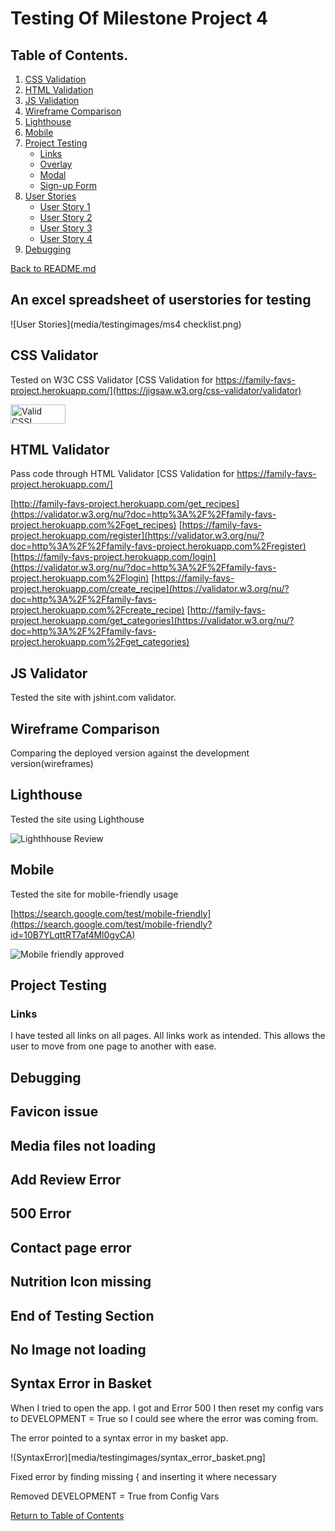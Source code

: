 # Testing Of Milestone Project 4

## Table of Contents.

1.  [CSS Validation](#css-validator)
2.  [HTML Validation](#html-validator)
3.  [JS Validation](#js-validator)
4.  [Wireframe Comparison](#wireframe)
5.  [Lighthouse](#lighthouse)
6.  [Mobile](#mobile-testing)
7.  [Project Testing](#deployed-testing)
    - [Links](#links)
    - [Overlay](#overlay)
    - [Modal](#modal)
    - [Sign-up Form](#form)
8.  [User Stories](#user-stories)
    - [User Story 1](#user-story-1)
    - [User Story 2](#user-story-2)
    - [User Story 3](#user-story-3)
    - [User Story 4](#user-story-4)
9.  [Debugging](#debugging)

[Back to README.md](README.md)

## An excel spreadsheet of userstories for testing

![User Stories](media/testingimages/ms4 checklist.png)

## CSS Validator

Tested on W3C CSS Validator
[CSS Validation for https://family-favs-project.herokuapp.com/](https://jigsaw.w3.org/css-validator/validator)
<p>
    <a href="http://jigsaw.w3.org/css-validator/check/referer">
        <img style="border:0;width:88px;height:31px"
            src="http://jigsaw.w3.org/css-validator/images/vcss"
            alt="Valid CSS!" />
    </a>
</p>


## HTML Validator

Pass code through HTML Validator
[CSS Validation for https://family-favs-project.herokuapp.com/]

[http://family-favs-project.herokuapp.com/get_recipes](https://validator.w3.org/nu/?doc=http%3A%2F%2Ffamily-favs-project.herokuapp.com%2Fget_recipes)
[https://family-favs-project.herokuapp.com/register](https://validator.w3.org/nu/?doc=http%3A%2F%2Ffamily-favs-project.herokuapp.com%2Fregister)
[https://family-favs-project.herokuapp.com/login](https://validator.w3.org/nu/?doc=http%3A%2F%2Ffamily-favs-project.herokuapp.com%2Flogin)
[https://family-favs-project.herokuapp.com/create_recipe](https://validator.w3.org/nu/?doc=http%3A%2F%2Ffamily-favs-project.herokuapp.com%2Fcreate_recipe)
[http://family-favs-project.herokuapp.com/get_categories](https://validator.w3.org/nu/?doc=http%3A%2F%2Ffamily-favs-project.herokuapp.com%2Fget_categories)

## JS Validator

Tested the site with jshint.com validator.

## Wireframe Comparison

Comparing the deployed version against the development version(wireframes)

## Lighthouse

Tested the site using Lighthouse 

![Lighthhouse Review](static/images/testing_images/lighthousereport.png)

## Mobile

Tested the site for mobile-friendly usage

[https://search.google.com/test/mobile-friendly](https://search.google.com/test/mobile-friendly?id=10B7YLqttRT7af4Ml0gyCA)

![Mobile friendly approved](static/images/testing_images/mobilefriendly.png)

## Project Testing

### Links

I have tested all links on all pages. All links work as intended. This allows the user to move from one page to another with ease.


## Debugging

## Favicon issue

## Media files not loading

## Add Review Error

## 500 Error

## Contact page error

## Nutrition Icon missing

## End of Testing Section

## No Image not loading




## Syntax Error in Basket

When I tried to open the app.  I got and Error 500
I then reset my config vars to DEVELOPMENT = True so I could see where the error was coming from.

The error pointed to a syntax error in my basket app.

!(SyntaxError)[media/testingimages/syntax_error_basket.png]

Fixed error by finding missing { and inserting it where necessary

Removed DEVELOPMENT = True from Config Vars

[Return to Table of Contents](#table-of-contents)
